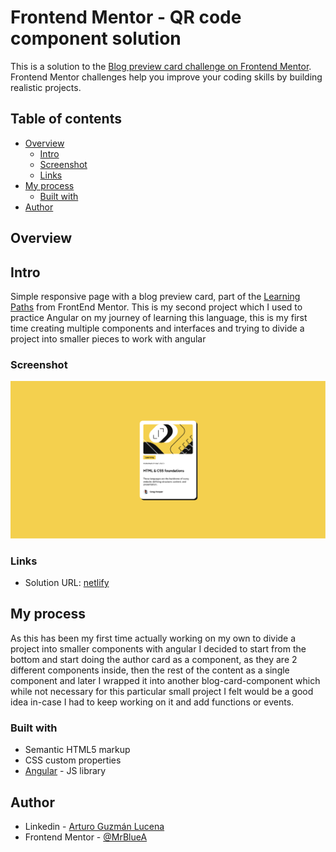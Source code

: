 # Frontend Mentor - QR code component solution

This is a solution to the [Blog preview card challenge on Frontend Mentor](https://www.frontendmentor.io/challenges/blog-preview-card-ckPaj01IcS). Frontend Mentor challenges help you improve your coding skills by building realistic projects. 

## Table of contents

- [Overview](#overview)
  - [Intro](#Intro)
  - [Screenshot](#screenshot)
  - [Links](#links)
- [My process](#my-process)
  - [Built with](#built-with)
- [Author](#author)

## Overview

## Intro

Simple responsive page with a blog preview card, part of the [Learning Paths](https://www.frontendmentor.io/learning-paths) from FrontEnd Mentor.
This is my second project which I used to practice Angular on my journey of learning this language, this is my first time
creating multiple components and interfaces and trying to divide a project into smaller pieces to work with angular 

### Screenshot

![Preview](./Project-Preview.png)

### Links

- Solution URL: [netlify](https://agl-blog-card-preview.netlify.app/)

## My process

As this has been my first time actually working on my own to divide a project into smaller components with angular I decided
to start from the bottom and start doing the author card as a component, as they are 2 different components inside, then
the rest of the content as a single component and later I wrapped it into another blog-card-component which while not necessary
for this particular small project I felt would be a good idea in-case I had to keep working on it and add functions or events.

### Built with

- Semantic HTML5 markup
- CSS custom properties
- [Angular](https://angular.dev/) - JS library

## Author

- Linkedin - [Arturo Guzmán Lucena](https://www.linkedin.com/in/agl-ab5aa228a/)
- Frontend Mentor - [@MrBlueA](https://www.frontendmentor.io/profile/MrBlueA)